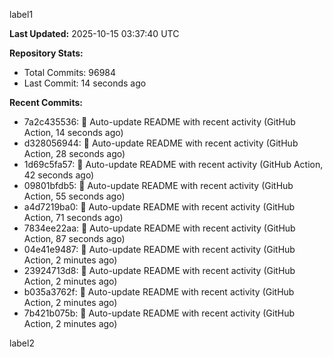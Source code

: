 
label1 
<!-- ACTIVITY_START -->
**Last Updated:** 2025-10-15 03:37:40 UTC

**Repository Stats:**
- Total Commits: 96984
- Last Commit: 14 seconds ago

**Recent Commits:**
- 7a2c435536: 🤖 Auto-update README with recent activity (GitHub Action, 14 seconds ago)
- d328056944: 🤖 Auto-update README with recent activity (GitHub Action, 28 seconds ago)
- 1d69c5fa57: 🤖 Auto-update README with recent activity (GitHub Action, 42 seconds ago)
- 09801bfdb5: 🤖 Auto-update README with recent activity (GitHub Action, 55 seconds ago)
- a4d7219ba0: 🤖 Auto-update README with recent activity (GitHub Action, 71 seconds ago)
- 7834ee22aa: 🤖 Auto-update README with recent activity (GitHub Action, 87 seconds ago)
- 04e41e9487: 🤖 Auto-update README with recent activity (GitHub Action, 2 minutes ago)
- 23924713d8: 🤖 Auto-update README with recent activity (GitHub Action, 2 minutes ago)
- b035a3762f: 🤖 Auto-update README with recent activity (GitHub Action, 2 minutes ago)
- 7b421b075b: 🤖 Auto-update README with recent activity (GitHub Action, 2 minutes ago)
<!-- ACTIVITY_END -->

label2
